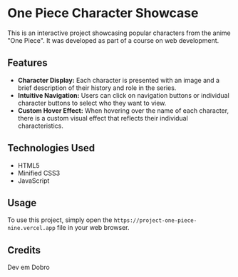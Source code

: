 # One Piece Character Showcase

This is an interactive project showcasing popular characters from the anime "One Piece". It was developed as part of a course on web development.

## Features

- **Character Display:** Each character is presented with an image and a brief description of their history and role in the series.
- **Intuitive Navigation:** Users can click on navigation buttons or individual character buttons to select who they want to view.
- **Custom Hover Effect:** When hovering over the name of each character, there is a custom visual effect that reflects their individual characteristics.

## Technologies Used

- HTML5
- Minified CSS3
- JavaScript

## Usage

To use this project, simply open the `https://project-one-piece-nine.vercel.app` file in your web browser.

## Credits

Dev em Dobro
